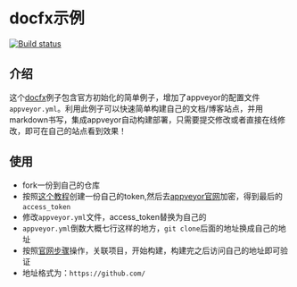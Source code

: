 # docfx示例
[![Build status](https://ci.appveyor.com/api/projects/status/psjd5g56kr0vayiw?svg=true)](https://ci.appveyor.com/project/xxred/docfx-example)

## 介绍

这个[docfx](https://github.com/dotnet/docfx)例子包含官方初始化的简单例子，增加了appveyor的配置文件`appveyor.yml`。利用此例子可以快速简单构建自己的文档/博客站点，并用markdown书写，集成appveyor自动构建部署，只需要提交修改或者直接在线修改，即可在自己的站点看到效果！

## 使用

- fork一份到自己的仓库
- 按照[这个教程](https://help.github.com/articles/creating-a-personal-access-token-for-the-command-line/)创建一份自己的token,然后去[appveyor官网](https://ci.appveyor.com/tools/encrypt)加密，得到最后的`access_token`
- 修改`appveyor.yml`文件，access_token替换为自己的
- `appveyor.yml`倒数大概七行这样的地方，`git clone`后面的地址换成自己的地址
- 按照[官网步骤](https://www.appveyor.com/docs/)操作，关联项目，开始构建，构建完之后访问自己的地址即可验证
- 地址格式为：`https://github.com/`
